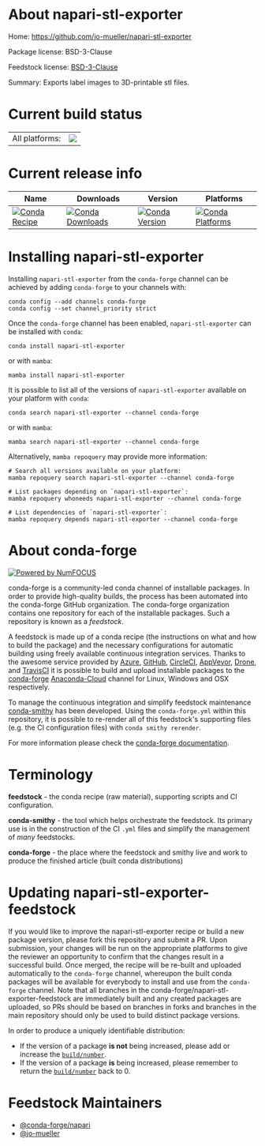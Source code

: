 About napari-stl-exporter
=========================

Home: https://github.com/jo-mueller/napari-stl-exporter

Package license: BSD-3-Clause

Feedstock license: [BSD-3-Clause](https://github.com/conda-forge/napari-stl-exporter-feedstock/blob/main/LICENSE.txt)

Summary: Exports label images to 3D-printable stl files.

Current build status
====================


<table><tr><td>All platforms:</td>
    <td>
      <a href="https://dev.azure.com/conda-forge/feedstock-builds/_build/latest?definitionId=15253&branchName=main">
        <img src="https://dev.azure.com/conda-forge/feedstock-builds/_apis/build/status/napari-stl-exporter-feedstock?branchName=main">
      </a>
    </td>
  </tr>
</table>

Current release info
====================

| Name | Downloads | Version | Platforms |
| --- | --- | --- | --- |
| [![Conda Recipe](https://img.shields.io/badge/recipe-napari--stl--exporter-green.svg)](https://anaconda.org/conda-forge/napari-stl-exporter) | [![Conda Downloads](https://img.shields.io/conda/dn/conda-forge/napari-stl-exporter.svg)](https://anaconda.org/conda-forge/napari-stl-exporter) | [![Conda Version](https://img.shields.io/conda/vn/conda-forge/napari-stl-exporter.svg)](https://anaconda.org/conda-forge/napari-stl-exporter) | [![Conda Platforms](https://img.shields.io/conda/pn/conda-forge/napari-stl-exporter.svg)](https://anaconda.org/conda-forge/napari-stl-exporter) |

Installing napari-stl-exporter
==============================

Installing `napari-stl-exporter` from the `conda-forge` channel can be achieved by adding `conda-forge` to your channels with:

```
conda config --add channels conda-forge
conda config --set channel_priority strict
```

Once the `conda-forge` channel has been enabled, `napari-stl-exporter` can be installed with `conda`:

```
conda install napari-stl-exporter
```

or with `mamba`:

```
mamba install napari-stl-exporter
```

It is possible to list all of the versions of `napari-stl-exporter` available on your platform with `conda`:

```
conda search napari-stl-exporter --channel conda-forge
```

or with `mamba`:

```
mamba search napari-stl-exporter --channel conda-forge
```

Alternatively, `mamba repoquery` may provide more information:

```
# Search all versions available on your platform:
mamba repoquery search napari-stl-exporter --channel conda-forge

# List packages depending on `napari-stl-exporter`:
mamba repoquery whoneeds napari-stl-exporter --channel conda-forge

# List dependencies of `napari-stl-exporter`:
mamba repoquery depends napari-stl-exporter --channel conda-forge
```


About conda-forge
=================

[![Powered by
NumFOCUS](https://img.shields.io/badge/powered%20by-NumFOCUS-orange.svg?style=flat&colorA=E1523D&colorB=007D8A)](https://numfocus.org)

conda-forge is a community-led conda channel of installable packages.
In order to provide high-quality builds, the process has been automated into the
conda-forge GitHub organization. The conda-forge organization contains one repository
for each of the installable packages. Such a repository is known as a *feedstock*.

A feedstock is made up of a conda recipe (the instructions on what and how to build
the package) and the necessary configurations for automatic building using freely
available continuous integration services. Thanks to the awesome service provided by
[Azure](https://azure.microsoft.com/en-us/services/devops/), [GitHub](https://github.com/),
[CircleCI](https://circleci.com/), [AppVeyor](https://www.appveyor.com/),
[Drone](https://cloud.drone.io/welcome), and [TravisCI](https://travis-ci.com/)
it is possible to build and upload installable packages to the
[conda-forge](https://anaconda.org/conda-forge) [Anaconda-Cloud](https://anaconda.org/)
channel for Linux, Windows and OSX respectively.

To manage the continuous integration and simplify feedstock maintenance
[conda-smithy](https://github.com/conda-forge/conda-smithy) has been developed.
Using the ``conda-forge.yml`` within this repository, it is possible to re-render all of
this feedstock's supporting files (e.g. the CI configuration files) with ``conda smithy rerender``.

For more information please check the [conda-forge documentation](https://conda-forge.org/docs/).

Terminology
===========

**feedstock** - the conda recipe (raw material), supporting scripts and CI configuration.

**conda-smithy** - the tool which helps orchestrate the feedstock.
                   Its primary use is in the construction of the CI ``.yml`` files
                   and simplify the management of *many* feedstocks.

**conda-forge** - the place where the feedstock and smithy live and work to
                  produce the finished article (built conda distributions)


Updating napari-stl-exporter-feedstock
======================================

If you would like to improve the napari-stl-exporter recipe or build a new
package version, please fork this repository and submit a PR. Upon submission,
your changes will be run on the appropriate platforms to give the reviewer an
opportunity to confirm that the changes result in a successful build. Once
merged, the recipe will be re-built and uploaded automatically to the
`conda-forge` channel, whereupon the built conda packages will be available for
everybody to install and use from the `conda-forge` channel.
Note that all branches in the conda-forge/napari-stl-exporter-feedstock are
immediately built and any created packages are uploaded, so PRs should be based
on branches in forks and branches in the main repository should only be used to
build distinct package versions.

In order to produce a uniquely identifiable distribution:
 * If the version of a package **is not** being increased, please add or increase
   the [``build/number``](https://docs.conda.io/projects/conda-build/en/latest/resources/define-metadata.html#build-number-and-string).
 * If the version of a package **is** being increased, please remember to return
   the [``build/number``](https://docs.conda.io/projects/conda-build/en/latest/resources/define-metadata.html#build-number-and-string)
   back to 0.

Feedstock Maintainers
=====================

* [@conda-forge/napari](https://github.com/conda-forge/napari/)
* [@jo-mueller](https://github.com/jo-mueller/)

